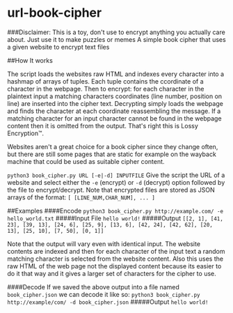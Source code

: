 # url-book-cipher
###Disclaimer: This is a toy, don't use to encrypt anything you actually care about. Just use it to make puzzles or memes 
A simple book cipher that uses a given website to encrypt text files

##How It works

The script loads the websites raw HTML and indexes every character into a hashmap of arrays of tuples. Each tuple contains the ccordinate of a character in the webpage. Then to encrypt: for each character in the plaintext input a matching characters coordinates (line number, position on line) are inserted into the cipher text. Decrypting simply loads the webpage and finds the character at each coordinate reassembling the message. If a matching character for an input character cannot be found in the webpage content then it is omitted from the output. That's right this is Lossy Encryption™.

Websites aren't a great choice for a book cipher since they change often, but there are still some pages that are static for example on the wayback machine that could be used as suitable cipher content.

`python3 book_cipher.py URL [-e|-d] INPUTFILE`
Give the script the URL of a website and select either the `-e` (encrypt) or `-d` (decrypt) option followed by the file to encrypt/decrypt. Note that encrypted files are stored as JSON arrays of the format: `[ [LINE_NUM,CHAR_NUM], ... ]` 

##Examples
####Encode
`python3 book_cipher.py http://example.com/ -e hello_world.txt`
#####Input File
`hello world!`
#####Output
`[[2, 1], [41, 23], [39, 13], [24, 6], [25, 9], [13, 6], [42, 24], [42, 62], [20, 13], [25, 10], [7, 50], [0, 1]]`

Note that the output will vary even with identical input. The website contents are indexed and then for each character of the input text a random matching character is selected from the website content. Also this uses the raw HTML of the web page not the displayed content because its easier to do it that way and it gives a larger set of characters for the cipher to use.

####Decode
If we saved the above output into a file named `book_cipher.json` we can decode it like so:
`python3 book_cipher.py http://example/com/ -d book_cipher.json`
#####Output
`hello world!`
